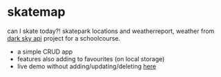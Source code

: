 # skatemap

can I skate today?!
skatepark locations and weatherreport, weather from [dark sky api](https://darksky.net/dev)
project for a schoolcourse.

- a simple CRUD app
- features also adding to favourites (on local storage)
- live demo without adding/updating/deleting [here](https://student.labranet.jamk.fi/~M1468/harkka/index.php)
